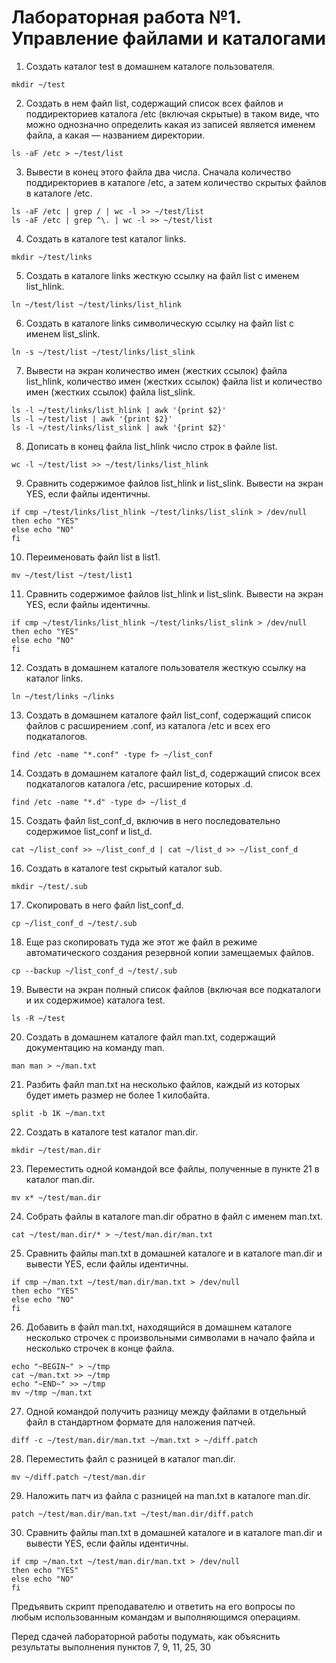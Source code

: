 # Лабораторная работа №1. Управление файлами и каталогами

1. Создать каталог test в домашнем каталоге пользователя.
```
mkdir ~/test
```

2. Создать в нем файл list, содержащий список всех файлов и поддиректориев каталога /etc (включая
скрытые) в таком виде, что можно однозначно определить какая из записей является именем файла, а
какая — названием директории.
```
ls -aF /etc > ~/test/list
```

3. Вывести в конец этого файла два числа. Сначала количество поддиректориев в каталоге /etc, а
затем количество скрытых файлов в каталоге /etc.

```
ls -aF /etc | grep / | wc -l >> ~/test/list
ls -aF /etc | grep ^\. | wc -l >> ~/test/list
```

4. Создать в каталоге test каталог links.
```
mkdir ~/test/links
```

5. Создать в каталоге links жесткую ссылку на файл list с именем list_hlink.
```
ln ~/test/list ~/test/links/list_hlink
```

6. Создать в каталоге links символическую ссылку на файл list с именем list_slink.
```
ln -s ~/test/list ~/test/links/list_slink
```

7. Вывести на экран количество имен (жестких ссылок) файла list_hlink, количество имен (жестких
ссылок) файла list и количество имен (жестких ссылок) файла list_slink.
```
ls -l ~/test/links/list_hlink | awk '{print $2}'
ls -l ~/test/list | awk '{print $2}'
ls -l ~/test/links/list_slink | awk '{print $2}'
```

8. Дописать в конец файла list_hlink число строк в файле list.
```
wc -l ~/test/list >> ~/test/links/list_hlink
```

9. Сравнить содержимое файлов list_hlink и list_slink. Вывести на экран YES, если файлы
идентичны.
```
if cmp ~/test/links/list_hlink ~/test/links/list_slink > /dev/null
then echo "YES"
else echo "NO"
fi
```

10. Переименовать файл list в list1.
```
mv ~/test/list ~/test/list1
```

11. Сравнить содержимое файлов list_hlink и list_slink. Вывести на экран YES, если файлы
идентичны.
```
if cmp ~/test/links/list_hlink ~/test/links/list_slink > /dev/null
then echo "YES"
else echo "NO"
fi
```

12. Создать в домашнем каталоге пользователя жесткую ссылку на каталог links.
```
ln ~/test/links ~/links
```

13. Создать в домашнем каталоге файл list_conf, содержащий список файлов с расширением .conf, из
каталога /etc и всех его подкаталогов.
```
find /etc -name "*.conf" -type f> ~/list_conf
```

14. Создать в домашнем каталоге файл list_d, содержащий список всех подкаталогов каталога /etc,
расширение которых .d.
```
find /etc -name "*.d" -type d> ~/list_d
```

15. Создать файл list_conf_d, включив в него последовательно содержимое list_conf и list_d.
```
cat ~/list_conf >> ~/list_conf_d | cat ~/list_d >> ~/list_conf_d
```

16. Создать в каталоге test скрытый каталог sub.
```
mkdir ~/test/.sub
```

17. Скопировать в него файл list_conf_d.
```
cp ~/list_conf_d ~/test/.sub
```

18. Еще раз скопировать туда же этот же файл в режиме автоматического создания резервной копии
замещаемых файлов.
```
cp --backup ~/list_conf_d ~/test/.sub
```

19. Вывести на экран полный список файлов (включая все подкаталоги и их содержимое) каталога
test.
```
ls -R ~/test
```

20. Создать в домашнем каталоге файл man.txt, содержащий документацию на команду man.
```
man man > ~/man.txt
```

21. Разбить файл man.txt на несколько файлов, каждый из которых будет иметь размер не более 1
килобайта.
```
split -b 1K ~/man.txt
```
22. Создать в каталоге test каталог man.dir.
```
mkdir ~/test/man.dir
```

23. Переместить одной командой все файлы, полученные в пункте 21 в каталог man.dir.
```
mv x* ~/test/man.dir
```

24. Собрать файлы в каталоге man.dir обратно в файл с именем man.txt.
```
cat ~/test/man.dir/* > ~/test/man.dir/man.txt
```

25. Сравнить файлы man.txt в домашней каталоге и в каталоге man.dir и вывести YES, если файлы
идентичны.
```
if cmp ~/man.txt ~/test/man.dir/man.txt > /dev/null
then echo "YES"
else echo "NO"
fi
```

26. Добавить в файл man.txt, находящийся в домашнем каталоге несколько строчек с произвольными
символами в начало файла и несколько строчек в конце файла.
```
echo "~BEGIN~" > ~/tmp
cat ~/man.txt >> ~/tmp
echo "~END~" >> ~/tmp
mv ~/tmp ~/man.txt
```

27. Одной командой получить разницу между файлами в отдельный файл в стандартном формате для
наложения патчей.
```
diff -c ~/test/man.dir/man.txt ~/man.txt > ~/diff.patch
```

28. Переместить файл с разницей в каталог man.dir.
```
mv ~/diff.patch ~/test/man.dir
```

29. Наложить патч из файла с разницей на man.txt в каталоге man.dir.
```
patch ~/test/man.dir/man.txt ~/test/man.dir/diff.patch
```

30. Сравнить файлы man.txt в домашней каталоге и в каталоге man.dir и вывести YES, если файлы
идентичны.
```
if cmp ~/man.txt ~/test/man.dir/man.txt > /dev/null
then echo "YES"
else echo "NO"
fi
```

Предъявить скрипт преподавателю и ответить на его вопросы по любым использованным командам и
выполняющимся операциям. 

Перед сдачей лабораторной работы подумать, как объяснить результаты
выполнения пунктов 7, 9, 11, 25, 30